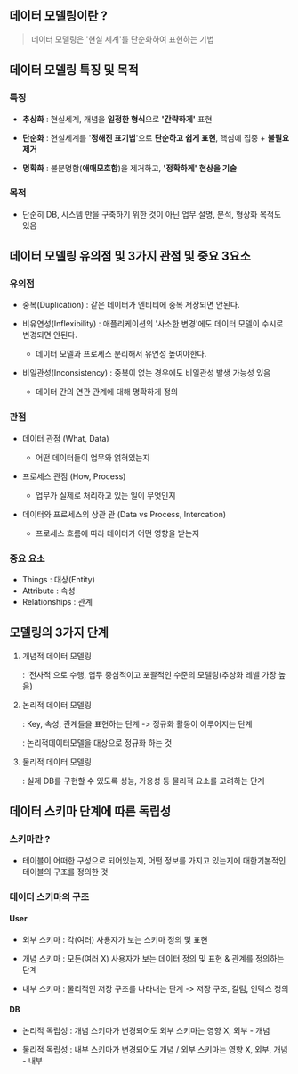 ## 데이터 모델링이란 ?
> 데이터 모델링은 '현실 세계'를 단순화하여 표현하는 기법

## 데이터 모델링 특징 및 목적
### 특징
- **추상화** : 현실세계, 개념을 **일정한 형식**으로 **'간략하게'** 표현

- **단순화** : 현실세계를 '**정해진 표기법**'으로 **단순하고 쉽게 표현**, 핵심에 집중 + **불필요 제거**

- **명확화** : 불분명함(**애매모호함**)을 제거하고, **'정확하게' 현상을 기술**

### 목적
- 단순히 DB, 시스템 만을 구축하기 위한 것이 아닌 업무 설명, 분석, 형상화 목적도 있음

## 데이터 모델링 유의점 및 3가지 관점 및 중요 3요소
### 유의점
- 중복(Duplication) : 같은 데이터가 엔티티에 중복 저장되면 안된다.

- 비유연성(Inflexibility) : 애플리케이션의 '사소한 변경'에도 데이터 모델이 수시로 변경되면 안된다.
    - 데이터 모델과 프로세스 분리해서 유연성 높여야한다.

- 비일관성(Inconsistency) : 중복이 없는 경우에도 비일관성 발생 가능성 있음
    - 데이터 간의 연관 관계에 대해 명확하게 정의

### 관점
- 데이터 관점 (What, Data)
    - 어떤 데이터들이 업무와 얽혀있는지

- 프로세스 관점 (How, Process)
    - 업무가 실제로 처리하고 있는 일이 무엇인지

- 데이터와 프로세스의 상관 관 (Data vs Process, Intercation)
    - 프로세스 흐름에 따라 데이터가 어떤 영향을 받는지

### 중요 요소
- Things : 대상(Entity)
- Attribute : 속성
- Relationships : 관계

## 모델링의 3가지 단계
1. 개념적 데이터 모델링

    : '전사적'으로 수행, 업무 중심적이고 포괄적인 수준의 모델링(추상화 레벨 가장 높음)

2. 논리적 데이터 모델링

    : Key, 속성, 관계들을 표현하는 단계 -> 정규화 활동이 이루어지는 단계
    
    : 논리적데이터모델을 대상으로 정규화 하는 것

3. 물리적 데이터 모델링

    : 실제 DB를 구현할 수 있도록 성능, 가용성 등 물리적 요소를 고려하는 단계

## 데이터 스키마 단계에 따른 독립성
### 스키마란 ?
- 테이블이 어떠한 구성으로 되어있는지, 어떤 정보를 가지고 있는지에 대한기본적인 테이블의 구조를 정의한 것

### 데이터 스키마의 구조
#### User
- 외부 스키마 : 각(여러) 사용자가 보는 스키마 정의 및 표현

- 개념 스키마 : 모든(여러 X) 사용자가 보는 데이터 정의 및 표현 & 관계를 정의하는 단계

- 내부 스키마 : 물리적인 저장 구조를 나타내는 단계 -> 저장 구조, 칼럼, 인덱스 정의

#### DB
- 논리적 독립성 : 개념 스키마가 변경되어도 외부 스키마는 영향 X, 외부 - 개념

- 물리적 독립성 : 내부 스키마가 변경되어도 개념 / 외부 스키마는 영향 X, 외부, 개념 - 내부